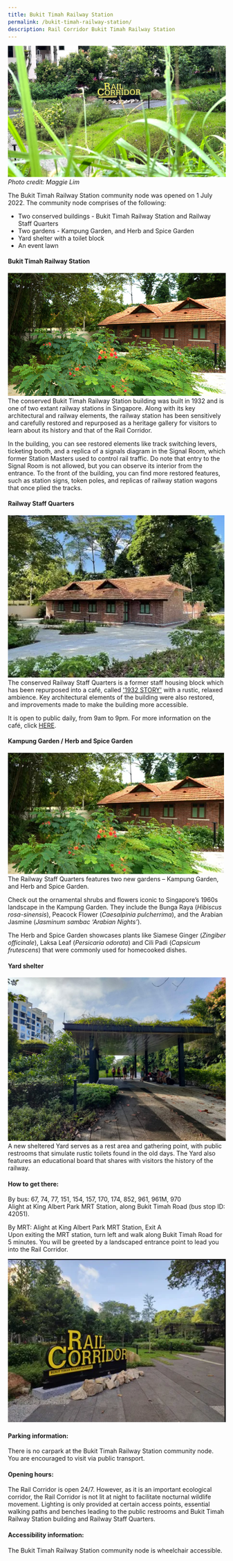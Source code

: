 ```yaml
---
title: Bukit Timah Railway Station
permalink: /bukit-timah-railway-station/
description: Rail Corridor Bukit Timah Railway Station
---
```

![rail corridor](/images/RC%20BTRS/RC%20BTRS%20-%20Maggie%20Lim.jpg)
*Photo credit: Maggie Lim*

The Bukit Timah Railway Station community node was opened on 1 July 2022.
The community node comprises of the following:

* Two conserved buildings - Bukit Timah Railway Station and Railway Staff Quarters
* Two gardens - Kampung Garden, and Herb and Spice Garden
* Yard shelter with a toilet block
* An event lawn 


#### **Bukit Timah Railway Station**
![rail corridor](/images/RC%20BTRS/Kampung%20Garden%20(resized).png)
The conserved Bukit Timah Railway Station building was built in 1932 and is one of two extant railway stations in Singapore. Along with its key architectural and railway elements, the railway station has been sensitively and carefully restored and repurposed as a heritage gallery for visitors to learn about its history and that of the Rail Corridor.

In the building, you can see restored elements like track switching levers, ticketing booth, and a replica of a signals diagram in the Signal Room, which former Station Masters used to control rail traffic. Do note that entry to the Signal Room is not allowed, but you can observe its interior from the entrance.
To the front of the building, you can find more restored features, such as station signs, token poles, and replicas of railway station wagons that once plied the tracks.


#### **Railway Staff Quarters**
![rail corridor](/images/RC%20BTRS/Railway%20Staff%20Quarters.png)
The conserved Railway Staff Quarters is a former staff housing block which has been repurposed into a café, called ['1932 STORY'](https://www.instagram.com/1932story/) with a rustic, relaxed ambience. Key architectural elements of the building were also restored, and improvements made to make the building more accessible.

It is open to public daily, from 9am to 9pm. For more information on the café, click [HERE](https://www.nparks.gov.sg/activities/dining/tenants).
 

#### **Kampung Garden / Herb and Spice Garden**
![kampung garden](/images/Kampung%20Garden.png)
The Railway Staff Quarters features two new gardens – Kampung Garden, and Herb and Spice Garden.

Check out the ornamental shrubs and flowers iconic to Singapore’s 1960s landscape in the Kampung Garden. They include the Bunga Raya (*Hibiscus rosa-sinensis*), Peacock Flower (*Caesalpinia pulcherrima*), and the Arabian Jasmine (*Jasminum sambac ‘Arabian Nights’*).

The Herb and Spice Garden showcases plants like Siamese Ginger (*Zingiber officinale*), Laksa Leaf (*Persicaria odorata*) and Cili Padi (*Capsicum frutescens*) that were commonly used for homecooked dishes.


#### **Yard shelter**
![rail corridor](/images/RC%20BTRS/The%20Yard.jpg)
A new sheltered Yard serves as a rest area and gathering point, with public restrooms that simulate rustic toilets found in the old days. The Yard also features an educational board that shares with visitors the history of the railway.


#### **How to get there:**
  
By bus: 67, 74, 77, 151, 154, 157, 170, 174, 852, 961, 961M, 970  
Alight at King Albert Park MRT Station, along Bukit Timah Road (bus stop ID: 42051).  
  
By MRT: Alight at King Albert Park MRT Station, Exit A  
Upon exiting the MRT station, turn left and walk along Bukit Timah Road for 5 minutes. You will be greeted by a landscaped entrance point to lead you into the Rail Corridor.

![rc entrance](/images/RC%20Entrance.png)

#### **Parking information:**  
There is no carpark at the Bukit Timah Railway Station community node. You are encouraged to visit via public transport.  
  
#### **Opening hours:**  
The Rail Corridor is open 24/7. However, as it is an important ecological corridor, the Rail Corridor is not lit at night to facilitate nocturnal wildlife movement. Lighting is only provided at certain access points, essential walking paths and benches leading to the public restrooms and Bukit Timah Railway Station building and Railway Staff Quarters.

#### **Accessibility information:**  
The Bukit Timah Railway Station community node is wheelchair accessible.